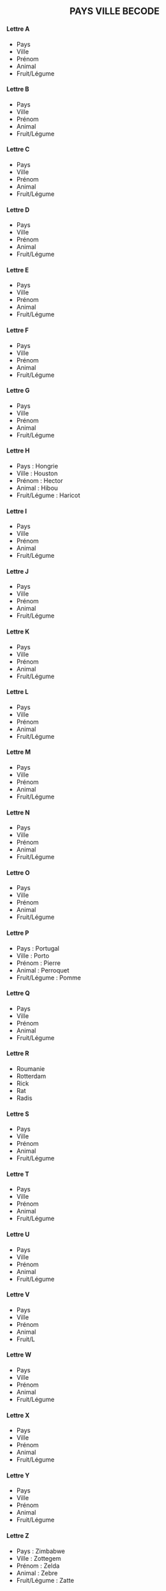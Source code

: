 <h2 style="text-align : center">PAYS VILLE BECODE</h2>

#### Lettre A ####

- Pays 
- Ville
- Prénom
- Animal
- Fruit/Légume

#### Lettre B ####

- Pays 
- Ville
- Prénom
- Animal
- Fruit/Légume

#### Lettre C ####

- Pays 
- Ville
- Prénom
- Animal
- Fruit/Légume

#### Lettre D ####

- Pays 
- Ville
- Prénom
- Animal
- Fruit/Légume

#### Lettre E ####

- Pays 
- Ville
- Prénom
- Animal
- Fruit/Légume

#### Lettre F ####

- Pays 
- Ville
- Prénom
- Animal
- Fruit/Légume

#### Lettre G ####

- Pays 
- Ville
- Prénom
- Animal
- Fruit/Légume

#### Lettre  H ####

- Pays : Hongrie
- Ville : Houston
- Prénom : Hector
- Animal : Hibou
- Fruit/Légume : Haricot

#### Lettre I ####

- Pays 
- Ville
- Prénom
- Animal
- Fruit/Légume

#### Lettre J ####

- Pays 
- Ville
- Prénom
- Animal
- Fruit/Légume

#### Lettre K ####

- Pays 
- Ville
- Prénom
- Animal
- Fruit/Légume

#### Lettre L ####

- Pays 
- Ville
- Prénom
- Animal
- Fruit/Légume

#### Lettre M ####

- Pays 
- Ville
- Prénom
- Animal
- Fruit/Légume

#### Lettre N ####

- Pays 
- Ville
- Prénom
- Animal
- Fruit/Légume

#### Lettre O ####

- Pays 
- Ville
- Prénom
- Animal
- Fruit/Légume

#### Lettre P ####

- Pays : Portugal 
- Ville : Porto
- Prénom : Pierre
- Animal : Perroquet
- Fruit/Légume : Pomme

#### Lettre Q ####

- Pays 
- Ville
- Prénom
- Animal
- Fruit/Légume

#### Lettre R ####

- Roumanie 
- Rotterdam
- Rick
- Rat
- Radis

#### Lettre S ####

- Pays 
- Ville
- Prénom
- Animal
- Fruit/Légume

#### Lettre T ####

- Pays 
- Ville
- Prénom
- Animal
- Fruit/Légume

#### Lettre U ####

- Pays 
- Ville
- Prénom
- Animal
- Fruit/Légume

#### Lettre V ####

- Pays 
- Ville
- Prénom
- Animal
- Fruit/L
#### Lettre W ####

- Pays 
- Ville
- Prénom
- Animal
- Fruit/Légume

#### Lettre X ####

- Pays 
- Ville
- Prénom
- Animal
- Fruit/Légume

#### Lettre Y ####

- Pays 
- Ville
- Prénom
- Animal
- Fruit/Légume

#### Lettre Z ####

- Pays : Zimbabwe
- Ville : Zottegem 
- Prénom : Zelda
- Animal : Zebre
- Fruit/Légume : Zatte